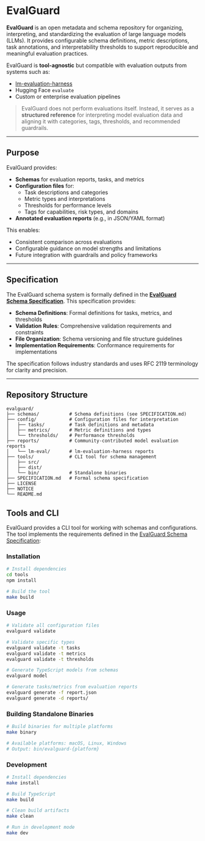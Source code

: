 # EvalGuard

**EvalGuard** is an open metadata and schema repository for organizing, interpreting, and standardizing the evaluation of large language models (LLMs). It provides configurable schema definitions, metric descriptions, task annotations, and interpretability thresholds to support reproducible and meaningful evaluation practices.

EvalGuard is **tool-agnostic** but compatible with evaluation outputs from systems such as:
- [lm-evaluation-harness](https://github.com/EleutherAI/lm-evaluation-harness)
- Hugging Face `evaluate`
- Custom or enterprise evaluation pipelines

> EvalGuard does not perform evaluations itself. Instead, it serves as a **structured reference** for interpreting model evaluation data and aligning it with categories, tags, thresholds, and recommended guardrails.

---

## Purpose

EvalGuard provides:

- **Schemas** for evaluation reports, tasks, and metrics
- **Configuration files** for:
  - Task descriptions and categories
  - Metric types and interpretations
  - Thresholds for performance levels
  - Tags for capabilities, risk types, and domains
- **Annotated evaluation reports** (e.g., in JSON/YAML format)

This enables:
- Consistent comparison across evaluations
- Configurable guidance on model strengths and limitations
- Future integration with guardrails and policy frameworks

---

## Specification

The EvalGuard schema system is formally defined in the [**EvalGuard Schema Specification**](SPECIFICATION.md). This specification provides:

- **Schema Definitions**: Formal definitions for tasks, metrics, and thresholds
- **Validation Rules**: Comprehensive validation requirements and constraints
- **File Organization**: Schema versioning and file structure guidelines
- **Implementation Requirements**: Conformance requirements for implementations

The specification follows industry standards and uses RFC 2119 terminology for clarity and precision.

---

## Repository Structure

```text
evalguard/
├── schemas/           # Schema definitions (see SPECIFICATION.md)
├── config/            # Configuration files for interpretation
│   ├── tasks/         # Task definitions and metadata
│   ├── metrics/       # Metric definitions and types
│   └── thresholds/    # Performance thresholds
├── reports/           # Community-contributed model evaluation reports
│   └── lm-eval/       # lm-evaluation-harness reports
├── tools/             # CLI tool for schema management
│   ├── src/
│   ├── dist/
│   └── bin/           # Standalone binaries
├── SPECIFICATION.md   # Formal schema specification
├── LICENSE
├── NOTICE
└── README.md
```

## Tools and CLI

EvalGuard provides a CLI tool for working with schemas and configurations. The tool implements the requirements defined in the [EvalGuard Schema Specification](SPECIFICATION.md):

### Installation

```bash
# Install dependencies
cd tools
npm install

# Build the tool
make build
```

### Usage

```bash
# Validate all configuration files
evalguard validate

# Validate specific types
evalguard validate -t tasks
evalguard validate -t metrics
evalguard validate -t thresholds

# Generate TypeScript models from schemas
evalguard model

# Generate tasks/metrics from evaluation reports
evalguard generate -f report.json
evalguard generate -d reports/
```

### Building Standalone Binaries

```bash
# Build binaries for multiple platforms
make binary

# Available platforms: macOS, Linux, Windows
# Output: bin/evalguard-{platform}
```

### Development

```bash
# Install dependencies
make install

# Build TypeScript
make build

# Clean build artifacts
make clean

# Run in development mode
make dev
```
